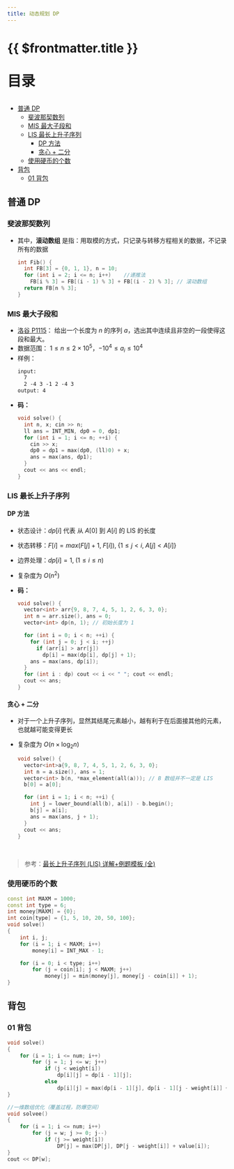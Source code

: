 ```yaml
---
title: 动态规划 DP
---
```


# {{ $frontmatter.title }}

<p style="font-size: 32px; font-weight: bold;">目录</p>

<!-- @import "[TOC]" {cmd="toc" depthFrom=2 depthTo=5 orderedList=false} -->

<!-- code_chunk_output -->

- [普通 DP](#普通-dp)
  - [斐波那契数列](#斐波那契数列)
  - [MIS 最大子段和](#mis-最大子段和)
  - [LIS 最长上升子序列](#lis-最长上升子序列)
    - [DP 方法](#dp-方法)
    - [贪心 + 二分](#贪心-二分)
  - [使用硬币的个数](#使用硬币的个数)
- [背包](#背包)
  - [01 背包](#01-背包)

<!-- /code_chunk_output -->



## 普通 DP

### 斐波那契数列

- 其中，**滚动数组** 是指：用取模的方式，只记录与转移方程相关的数据，不记录所有的数据
  ```cpp {.line-numbers}
  int Fib() {
    int FB[3] = {0, 1, 1}, n = 10;
    for (int i = 2; i <= n; i++)    //递推法
      FB[i % 3] = FB[(i - 1) % 3] + FB[(i - 2) % 3]; // 滚动数组
    return FB[n % 3];
  }
  ```

### MIS 最大子段和

- [洛谷 P1115](https://www.luogu.com.cn/problem/P1115)： 给出一个长度为 $n$ 的序列 $a$，选出其中连续且非空的一段使得这段和最大。
- 数据范围： $1 \leq n \leq 2 \times 10^5$，$-10^4 \leq a_i \leq 10^4$
- 样例：
  ```txt
  input:
    7
    2 -4 3 -1 2 -4 3
  output: 4
  ```
- **码：**
  ```cpp {.line-numbers}
  void solve() {
    int n, x; cin >> n;
    ll ans = INT_MIN, dp0 = 0, dp1;
    for (int i = 1; i <= n; ++i) {
      cin >> x;
      dp0 = dp1 = max(dp0, (ll)0) + x;
      ans = max(ans, dp1);
    }
    cout << ans << endl;
  }
  ```

### LIS 最长上升子序列

#### DP 方法

- 状态设计：$dp[i]$ 代表 从 $A[0]$ 到 $A[i]$ 的 LIS 的长度
- 状态转移：$F[i] = max (F[j]+1,\; F[i]) ,\; \{1 \leq j < i, \; A[j] < A[i] \}$
- 边界处理：$dp[i] = 1 ,\; (1 \leq i \leq n)$
- 复杂度为 $O(n^2)$
- **码：**

  ```cpp {.line-numbers}
  void solve() {
    vector<int> arr{9, 8, 7, 4, 5, 1, 2, 6, 3, 0};
    int n = arr.size(), ans = 0;
    vector<int> dp(n, 1); // 初始长度为 1

    for (int i = 0; i < n; ++i) {
      for (int j = 0; j < i; ++j)
        if (arr[i] > arr[j])
          dp[i] = max(dp[i], dp[j] + 1);
      ans = max(ans, dp[i]);
    }
    for (int i : dp) cout << i << " "; cout << endl;
    cout << ans;
  }
  ```

#### 贪心 + 二分

- 对于一个上升子序列，显然其结尾元素越小，越有利于在后面接其他的元素，也就越可能变得更长

- 复杂度为 $O(n \times \log_2n)$

  ```cpp {.line-numbers}
  void solve() {
    vector<int>a{9, 8, 7, 4, 5, 1, 2, 6, 3, 0};
    int n = a.size(), ans = 1;
    vector<int> b(n, *max_element(all(a))); // B 数组并不一定是 LIS
    b[0] = a[0];

    for (int i = 1; i < n; ++i) {
      int j = lower_bound(all(b), a[i]) - b.begin();
      b[j] = a[i];
      ans = max(ans, j + 1);
    }
    cout << ans;
  }
  ```

<br>

> 参考：[最长上升子序列 (LIS) 详解+例题模板 (全)](https://blog.csdn.net/lxt_Lucia/article/details/81206439)



### 使用硬币的个数

```cpp {.line-numbers}
const int MAXM = 1000;
const int type = 6;
int money[MAXM] = {0};
int coin[type] = {1, 5, 10, 20, 50, 100};
void solve()
{
    int i, j;
    for (i = 1; i < MAXM; i++)
        money[i] = INT_MAX - 1;

    for (i = 0; i < type; i++)
        for (j = coin[i]; j < MAXM; j++)
            money[j] = min(money[j], money[j - coin[i]] + 1);
}
```



## 背包

### 01 背包

```cpp {.line-numbers}
void solve()
{
    for (i = 1; i <= num; i++)
        for (j = 1; j <= w; j++)
            if (j < weight[i])
                dp[i][j] = dp[i - 1][j];
            else
                dp[i][j] = max(dp[i - 1][j], dp[i - 1][j - weight[i]] + value[i]);
}

//一维数组优化（覆盖过程，防爆空间）
void solvee()
{
    for (i = 1; i <= num; i++)
        for (j = w; j >= 0; j--)
            if (j >= weight[i])
                DP[j] = max(DP[j], DP[j - weight[i]] + value[i]);
}
cout << DP[w];
```
